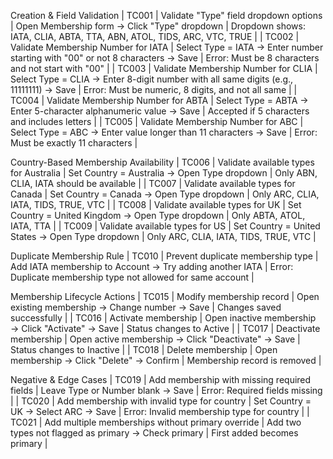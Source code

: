 Creation & Field Validation
| TC001 | Validate "Type" field dropdown options | Open Membership form → Click "Type" dropdown | Dropdown shows: IATA, CLIA, ABTA, TTA, ABN, ATOL, TIDS, ARC, VTC, TRUE | | TC002 | Validate Membership Number for IATA | Select Type = IATA → Enter number starting with "00" or not 8 characters → Save | Error: Must be 8 characters and not start with "00" | | TC003 | Validate Membership Number for CLIA | Select Type = CLIA → Enter 8-digit number with all same digits (e.g., 11111111) → Save | Error: Must be numeric, 8 digits, and not all same | | TC004 | Validate Membership Number for ABTA | Select Type = ABTA → Enter 5-character alphanumeric value → Save | Accepted if 5 characters and includes letters | | TC005 | Validate Membership Number for ABC | Select Type = ABC → Enter value longer than 11 characters → Save | Error: Must be exactly 11 characters |

Country-Based Membership Availability
| TC006 | Validate available types for Australia | Set Country = Australia → Open Type dropdown | Only ABN, CLIA, IATA should be available | | TC007 | Validate available types for Canada | Set Country = Canada → Open Type dropdown | Only ARC, CLIA, IATA, TIDS, TRUE, VTC | | TC008 | Validate available types for UK | Set Country = United Kingdom → Open Type dropdown | Only ABTA, ATOL, IATA, TTA | | TC009 | Validate available types for US | Set Country = United States → Open Type dropdown | Only ARC, CLIA, IATA, TIDS, TRUE, VTC |

Duplicate Membership Rule
| TC010 | Prevent duplicate membership type | Add IATA membership to Account → Try adding another IATA | Error: Duplicate membership type not allowed for same account |

Membership Lifecycle Actions
| TC015 | Modify membership record | Open existing membership → Change number → Save | Changes saved successfully | | TC016 | Activate membership | Open inactive membership → Click "Activate" → Save | Status changes to Active | | TC017 | Deactivate membership | Open active membership → Click "Deactivate" → Save | Status changes to Inactive | | TC018 | Delete membership | Open membership → Click "Delete" → Confirm | Membership record is removed |

Negative & Edge Cases
| TC019 | Add membership with missing required fields | Leave Type or Number blank → Save | Error: Required fields missing | | TC020 | Add membership with invalid type for country | Set Country = UK → Select ARC → Save | Error: Invalid membership type for country | | TC021 | Add multiple memberships without primary override | Add two types not flagged as primary → Check primary | First added becomes primary |